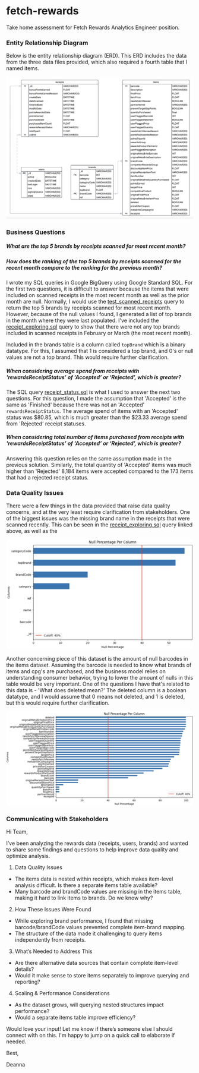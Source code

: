 # fetch-rewards
Take home assessment for Fetch Rewards Analytics Engineer position.


### Entity Relationship Diagram

Below is the entity relationship diagram (ERD). This ERD includes the data from the three data files provided, which also required a fourth table that I named items.

![ERD](images/ERD_img.png)


### Business Questions

##### What are the top 5 brands by receipts scanned for most recent month?
##### How does the ranking of the top 5 brands by receipts scanned for the recent month compare to the ranking for the previous month?

I wrote my SQL queries in Google BigQuery using Google Standard SQL. For the first two questions, it is difficult to answer because the items that were included on scanned receipts in the most recent month as well as the prior month are null. Normally, I would use the [test_scanned_receipts](https://github.com/deannagould/fetch-rewards/blob/main/sql_queries/test_scanned_receipts.sql) query to return the top 5 brands by receipts scanned for most recent month. However, because of the null values I found, I generated a list of top brands in the month where they were last populated. I've included the [receipt_exploring.sql](https://github.com/deannagould/fetch-rewards/blob/main/sql_queries/receipt_exploring.sql) query to show that there were not any top brands included in scanned receipts in February or March (the most recent month).

Included in the brands table is a column called `topBrand` which is a binary datatype. For this, I assumed that 1 is considered a top brand, and 0's or null values are not a top brand. This would require further clarification.

##### When considering average spend from receipts with 'rewardsReceiptStatus’ of ‘Accepted’ or ‘Rejected’, which is greater?

The SQL query [receipt_status.sql](https://github.com/deannagould/fetch-rewards/blob/main/sql_queries/receipt_status.sql) is what I used to answer the next two questions. For this question, I made the assumption that 'Accepted' is the same as 'Finished' because there was not an 'Accepted' `rewardsReceiptStatus`.  The average spend of items with an 'Accepted' status was $80.85, which is much greater than the $23.33 average spend from 'Rejected' receipt statuses.

##### When considering total number of items purchased from receipts with 'rewardsReceiptStatus’ of ‘Accepted’ or ‘Rejected’, which is greater?

Answering this question relies on the same assumption made in the previous solution. Similarly, the total quantity of 'Accepted' items was much higher than 'Rejected' 8,184 items were accepted compared to the 173 items that had a rejected receipt status. 

### Data Quality Issues

There were a few things in the data provided that raise data quality concerns, and at the very least require clarification from stakeholders. One of the biggest issues was the missing brand name in the receipts that were scanned recently. This can be seen in the [receipt_exploring.sql](sql_queries/receipt_exploring.sql) query linked above, as well as the 

![brands_null](images/brands_null.png)

Another concerning piece of this dataset is the amount of null barcodes in the items dataset. Assuming the barcode is needed to know what brands of items and cpg's are purchased, and the business model relies on understanding consumer behavior, trying to lower the amount of nulls in this table would be very important. One of the questions I have that's related to this data is - 'What does deleted mean?' The deleted column is a boolean datatype, and I would assume that 0 means not deleted, and 1 is deleted, but this would require further clarification. 

![items_null](images/items_null.png)


### Communicating with Stakeholders

Hi Team,

I’ve been analyzing the rewards data (receipts, users, brands) and wanted to share some findings and questions to help improve data quality and optimize analysis.


1. Data Quality Issues
- The items data is nested within receipts, which makes item-level analysis difficult. Is there a separate items table available?
- Many barcode and brandCode values are missing in the items table, making it hard to link items to brands. Do we know why?

2. How These Issues Were Found
- While exploring brand performance, I found that missing barcode/brandCode values prevented complete item-brand mapping.
- The structure of the data made it challenging to query items independently from receipts.

3. What’s Needed to Address This
- Are there alternative data sources that contain complete item-level details?
- Would it make sense to store items separately to improve querying and reporting?

4. Scaling & Performance Considerations
- As the dataset grows, will querying nested structures impact performance?
- Would a separate items table improve efficiency?

Would love your input! Let me know if there’s someone else I should connect with on this. I'm happy to jump on a quick call to elaborate if needed.

Best,

Deanna


